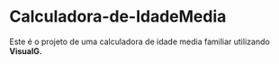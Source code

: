 # Calculadora-de-IdadeMedia
 Este é o projeto de uma calculadora de idade media familiar utilizando **VisualG.**
